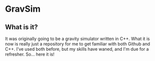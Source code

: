 # GravSim

## What is it?

It was originally going to be a gravity simulator written in C++. What it is now is really just a repository for me to get familiar with both Github and C++. I've used both before, but my skills have waned, and I'm due for a refresher. So... here it is!
